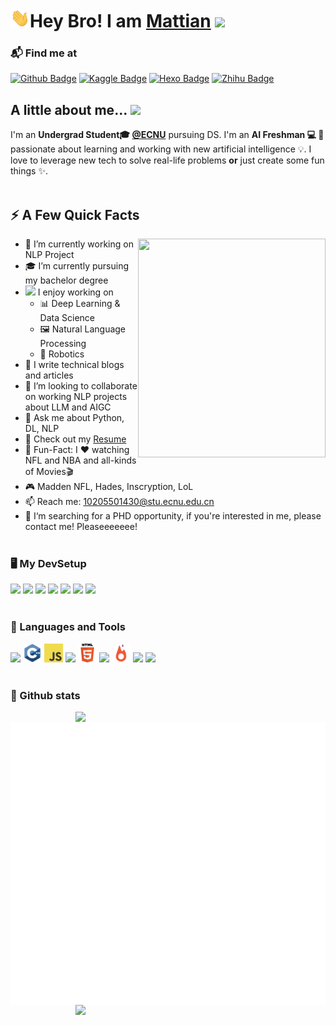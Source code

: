 <h1> <img src="https://raw.githubusercontent.com/ABSphreak/ABSphreak/master/gifs/Hi.gif" height="30px">Hey Bro! I am <a href="https://github.com/mattian7">Mattian</a> <img height="30px" src="https://emojis.slackmojis.com/emojis/images/1531849430/4246/blob-sunglasses.gif?1531849430"></h1>
</h1>

### 📬 Find me at
[![Github Badge](http://img.shields.io/badge/-Github-black?style=flat-square&logo=github&link=https://github.com/mattian7/)](https://github.com/mattian7/) 
[![Kaggle Badge](https://img.shields.io/badge/Kaggle-%23C51935?style=flat-square&logo=Kaggle&logoColor=white)](https://www.kaggle.com/matthewtian/)
[![Hexo Badge](https://img.shields.io/badge/-Blog-blueviolet?style=flat-square&logo=Hexo&logoColor=white)](https://mattian7.github.io/)
[![Zhihu Badge](https://img.shields.io/badge/-Zhihu-%2300B388?style=flat-square&logo=Zhihu&logoColor=white)](https://www.zhihu.com/people/feng-shan-gui-qi-16)


## A little about me...  <img src="https://media.giphy.com/media/VgCDAzcKvsR6OM0uWg/giphy.gif" width="50"> 
I'm an **Undergrad Student🎓 [@ECNU](https://www.ecnu.edu.cn)** pursuing DS. I'm an **AI Freshman 💻 🤗** passionate about learning and working with new artificial intelligence 💡. I love to leverage new tech to solve real-life problems **or** just create some fun things ✨. <br/><br/>




## ⚡️ A Few Quick Facts
<img width="300" height="350" src="https://media.giphy.com/media/NbhiwA0C8THIv8KvG5/giphy.gif" align=right>

- 🔭 I’m currently working on NLP Project
- 🎓 I’m currently pursuing my bachelor degree 
- <img src="https://media.giphy.com/media/WUlplcMpOCEmTGBtBW/giphy.gif" width="30">  I enjoy working on
  - 📊 Deep Learning & Data Science
  - 🖼 Natural Language Processing
  - 🤖 Robotics
- 📝 I write technical blogs and articles
- 👯 I’m looking to collaborate on working NLP projects about LLM and AIGC
- 💬 Ask me about Python, DL, NLP
- 📙 Check out my [Resume](https://mattian7.github.io/about/)
- 🎉 Fun-Fact: I ❤️ watching NFL and NBA and all-kinds of Movies🎬
- 🎮 Madden NFL, Hades, Inscryption, LoL
- 📫 Reach me: 10205501430@stu.ecnu.edu.cn
- 🥰 I‘m searching for a PHD opportunity, if you're interested in me, please contact me! Pleaseeeeeee!
<br/><br/>

### 🖥️ My DevSetup
<img src="https://img.shields.io/badge/Legion-555555.svg?&style=flat-square&logo=Lenovo&logoColor=E2231A"> <img src="https://img.shields.io/badge/Windows-555555.svg?&style=flat-square&logo=windows&logoColor=0078D6"> <img src="https://img.shields.io/badge/Chrome-555555.svg?&style=flat-square&logo=google-chrome&logoColor=FABC0C"> <img src="https://img.shields.io/badge/VS Code-555555?style=flat-square&logo=visual-studio-code&logoColor=007ACC"> <img src="https://img.shields.io/badge/Terminal-555555.svg?&style=flat-square&logo=powershell&logoColor=white"> <img src="https://img.shields.io/badge/Jupyter-555555.svg?&style=flat-square&logo=jupyter&logoColor=F37626"> <img src="https://img.shields.io/badge/Spotify-555555.svg?&style=flat-square&logo=spotify&logoColor=1ED760"> <br/><br/>

### 🧰 Languages and Tools

<code><img height="30" src="https://avatars0.githubusercontent.com/u/1525981?s=200&v=4"></code>
<code><img height="30" src="https://raw.githubusercontent.com/github/explore/80688e429a7d4ef2fca1e82350fe8e3517d3494d/topics/cpp/cpp.png"></code>
<code><img height="30" src="https://raw.githubusercontent.com/github/explore/80688e429a7d4ef2fca1e82350fe8e3517d3494d/topics/javascript/javascript.png"></code>
<code><img height="30" src="https://avatars3.githubusercontent.com/u/9950313?s=200&v=4"></code>
<code><img height="30" src="https://raw.githubusercontent.com/github/explore/80688e429a7d4ef2fca1e82350fe8e3517d3494d/topics/html/html.png"></code>
<code><img height="30" src="https://avatars3.githubusercontent.com/u/18133?s=200&v=4"></code>
<code><img height="30" src="https://raw.githubusercontent.com/mattian7/figure/main/img/pytorch.png"></code>
<code><img height="30" src="https://avatars.githubusercontent.com/u/15658638"></code>
<code><img height="30" src="https://avatars2.githubusercontent.com/u/1728152?s=200&v=4"></code> <br/><br/>


### 🚀 Github stats

<img width="400px" src="https://github-readme-stats.vercel.app/api?username=mattian7&show_icons=true&hide_border=true&theme=react&bg_color=DEG,034260,C70606" align=right>

<img src="https://raw.githubusercontent.com/mattian7/mattian7/main/github-metrics.svg" align=left>

<img width="400px" src="https://github-readme-stats.vercel.app/api/top-langs/?username=mattian7&layout=compact&hide_border=true&bg_color=DEG,340926,C14560&theme=nord" align=right>







